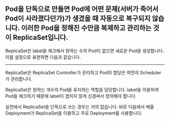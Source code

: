 Pod을 단독으로 만들면 Pod에 어떤 문제(서버가 죽어서 Pod이 사라졌다던가)가 생겼을 때 자동으로 복구되지 않습니다. 이러한 Pod을 정해진 수만큼 복제하고 관리하는 것이 ReplicaSet입니다.
---

ReplicaSet은 label을 체크해서 원하는 수의 Pod이 없으면 새로운 Pod을 생성합니다. 이를 설정으로 표현하면 다음과 같습니다.

---
ReplicaSet은 ReplicaSet Controller가 관리하고 Pod의 할당은 여전히 Scheduler가 관리합니다. 

ReplicaSet은 원하는 개수의 Pod을 유지하는 역할을 담당합니다. label을 이용하여 Pod을 체크하기 때문에 label이 겹치지 않게 신경써서 정의해야 합니다.

실전에서 ReplicaSet을 단독으로 쓰는 경우는 거의 없습니다. 바로 다음에서 배울 Deployment가 ReplicaSet을 이용하고 주로 Deployment를 사용합니다.

